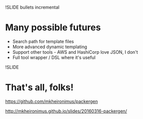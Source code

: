 !SLIDE bullets incremental
# Many possible futures
* Search path for template files
* More advanced dynamic templating
* Support other tools - AWS and HashiCorp love JSON, I don't
* Full tool wrapper / DSL where it's useful

!SLIDE
# That's all, folks!

https://github.com/mkheironimus/packergen

http://mkheironimus.github.io/slides/20160316-packergen/

